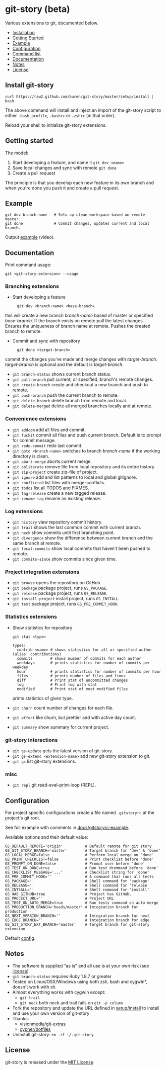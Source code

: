 # git-story (beta)

Various extensions to git, documented below.


* [Installation](#install-git-story)
* [Getting Started](#getting-started)
* [Example](#example)
* [Configuration](#configuration)
* [Command list](#command-list)
* [Documentation](#documentation)
* [Notes](#notes)
* [License](#license)

## Install git-story

    curl https://raw2.github.com/buren/git-story/master/setup/install | bash
The above command will install and inject an import of the git-story script to either `.bash_profile`, `.bashrc` or `.zshrc` (in that order).

Reload your shell to initialize git-story extensions.

## Getting started


The model:

1. Start developing a feature, and name it `git dev <name>`
2. Save local changes and sync with remote `git done`
3. Create a pull request

The principle is that you develop each new feature in its own branch and when
you're done you push it and create a pull request.

## Example

    git dev branch-name   # Sets up clean workspace based on remote master.
    git done              # Commit changes, updates current and local branch.
Output [example](http://showterm.io/f25fff6593f82dcdab7d1) (video).

## Documentation

Print command usage:

    git <git-story-extension> --usage

### Branching extensions
* Start developing a feature

        git dev <branch-name> <base-branch>
this will create a new branch _branch-name_ based of master or specified _base-branch_. If the branch exists on remote pull the latest changes. Ensures the uniqueness of branch name at remote. Pushes the created branch to remote.
* Commit and sync with repository

        git done <target-branch>
commit the changes you've made and merge changes with _target-branch_.
_target-branch_ is optional and the default is _target-branch_.
* `git branch-status` shows current branch status.
* `git pull-branch` pull current, or specified, branch's remote changes.
* `git create-branch` create and checkout a new branch and push to remote.
* `git push-branch` push the current branch to remote.
* `git delete-branch` delete branch from remote and local.
* `git delete-merged` delete all merged branches locally and at remote.


### Convenience extensions
* `git addcom` add all files and commit.
* `git fuckit` commit all files and push current branch. Default is to prompt for commit message.
* `git redo-commit` redo last commit.
* `git goto <branch-name>` switches to branch _branch-name_ if the working directory is clean.
* `git abort-merge` aborts current merge.
* `git obliterate` remove file from local repository and its entire history.
* `git zip-project` create zip-file of project.
* `git ignore` add and list patterns to local and global gitignore.
* `git conflicted` list files with merge-conflicts.
* `git todos` list all TODOS and FIXMES.
* `git tag-release` create a new tagged release.
* `git rename-tag` rename an existing release.

### Log extensions
* `git history` view repository commit history.
* `git trail` shows the last common commit with current branch.
* `git neck` show commits until first branching point.
* `git divergence` show the difference between current branch and the same branch at remote.
* `git local-commits` show local commits that haven't been pushed to remote.
* `git commits-since` show commits since given time.

### Project integration extensions
* `git browse`  opens the repository on GitHub.
* `git package` package project, runs `GS_PACKAGE`.
* `git release` package project, runs `GS_RELEASE`.
* `git install-project` install project, runs `GS_INSTALL`.
* `git test`    package project, runs `GS_PRE_COMMIT_HOOK`.

### Statistics extensions
* Show statistics for repository

      git stat <type>

      types:
        contrib <name> # shows statistics for all or specified author (alias: contributions)
        commits        # shows number of commits for each author
        weekdays       # prints statistics for number of commits per weekday
        hour           # prints statistics for number of commits per hour
        files          # prints number of files and lines
        diff           # Print stat of uncommitted changes
        log            # Print log with stat
        modified       # Print stat of most modified files

  prints statistics of given type.
* `git churn` count number of changes for each file.
* `git effort` like churn, but prettier and with active day count.
* `git summary` show summary for current project.

### git-story interactions
* `git gs-update` gets the latest version of git-story.
* `git gs-extend <extension-name>` add new git-story extension to git.
* `git gs` list git-story extensions.

### misc
* `git repl` git read-eval-print-loop (REPL).


## Configuration
For project specific configurations create a file named `.gitstoryrc` at the project's git root.

See full example with comments in [docs/gitstoryrc-example](https://github.com/buren/git-story/blob/master/docs/gitstoryrc-example).

Available options and their default value:

    GS_DEFAULT_REMOTE='origin'          # Default remote for git story
    GS_GIT_STORY_BRANCH='master'        # Target branch for 'dev' & 'done'
    GS_LOCAL_MERGE=false                # Perform local merge on 'done'
    GS_PRINT_CHECKLIST=false            # Print checklist before 'done'
    GS_PROMPT_ON_DONE=false             # Prompt user before 'done'
    GS_TEST_ON_DONE=true                # Run test dcommand before 'done'
    GS_CHECKLIST_MESSAGE='...'          # Checklist string for 'done'
    GS_PRE_COMMIT_HOOK=''               # A command that runs all tests
    GS_PACKAGE=''                       # Shell command for 'package'
    GS_RELEASE=''                       # Shell command for 'release
    GS_INTSALL=''                       # Shell command for 'install'
    GS_HAS_GITHUB=true                  # Project has GitHub.
    GS_PROJECT_URL=''                   # Project URL
    GS_TEST_ON_AUTO_MERGE=true          # Run tests command on auto merge
    GS_PRODUCTION_BRANCH='heads/master' # Integration branch for production
    GS_NEXT_VERSION_BRANCH=''           # Integration branch for next
    GS_EDGE_BRANCH=''                   # Integration branch for edge
    GS_GIT_STORY_EXT_BRANCH='master'    # Target branch for git-story extension
Default [config](https://github.com/buren/git-story/blob/master/config).

## Notes
* The software is supplied “as is” and all use is at your own risk (see [license](https://github.com/buren/git-story/blob/master/LICENSE))
* `git branch-status` requires Ruby 1.8.7 or greater
* Tested on Linux/OSX/Windows using both zsh, bash and cygwin*, doesn't work with sh.
* Almost everything works with cygwin except:
  * `git trail`
  * `git neck` both neck and trail fails on `git -p column`
* Fork the repository and update the URL defined in [setup/install](https://github.com/buren/git-story/blob/master/setup/install#L2) to install and use your own version of git-story
* Thanks:
  * [visionmedia/git-extras](https://github.com/visionmedia/git-extras)
  * [cypher/dotfiles](https://github.com/cypher/dotfiles)
* Uninstall git-story: `rm -rf ~/.git-story`


## License
git-story is released under the [MIT License](https://github.com/buren/git-story/blob/master/LICENSE).
